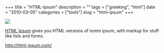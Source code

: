 +++
title = "HTML-Ipsum"
description = ""
tags = ["greeking", "html"]
date = "2010-03-05"
categories = ["tools"]
slug = "html-ipsum"
+++


<div class="tool-screenshot mb1"><a href="http://html-ipsum.com/"><img id="bluga-thumbnail-2698" class="bluga-thumbnail custom" src="/media/bluga/
wt522fc706e0dc1_custom.jpg"/></a></div><p><a href="http://html-ipsum.com/">HTML Ipsum</a> gives you HTML versions of lorem ipsum, with markup for stuff like lists and forms.</p>

  
<p><a href="http://html-ipsum.com/">http://html-ipsum.com/</a></p>
      
